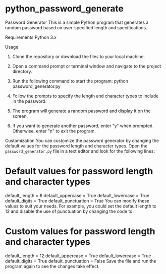# python_password_generate
Password Generator
This is a simple Python program that generates a random password based on user-specified length and specifications.

Requirements
Python 3.x

Usage
1. Clone the repository or download the files to your local machine.

2. Open a command prompt or terminal window and navigate to the project directory.

3. Run the following command to start the program:
python password_generator.py

4. Follow the prompts to specify the length and character types to include in the password.

5. The program will generate a random password and display it on the screen.

6. If you want to generate another password, enter "y" when prompted. Otherwise, enter "n" to exit the program.


Customization
You can customize the password generator by changing the default values for the password length and character types. Open the `password_generator.py` file in a text editor and look for the following lines:

# Default values for password length and character types
default_length = 8
default_uppercase = True
default_lowercase = True
default_digits = True
default_punctuation = True
You can modify these values to suit your needs. For example, you could set the default length to 12 and disable the use of punctuation by changing the code to:

# Custom values for password length and character types
default_length = 12
default_uppercase = True
default_lowercase = True
default_digits = True
default_punctuation = False
Save the file and run the program again to see the changes take effect.
